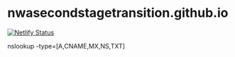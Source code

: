 # nwasecondstagetransition.github.io

[![Netlify Status](https://api.netlify.com/api/v1/badges/4b392d65-7ae1-4717-89ce-0b8d636cb272/deploy-status)](https://app.netlify.com/sites/nwasst/deploys)

nslookup -type=[A,CNAME,MX,NS,TXT]
